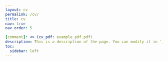 ```yaml
---
layout: cv
permalink: /cv/
title: cv
nav: true
nav_order: 5

[comment]: <> (cv_pdf: example_pdf.pdf)
description: This is a description of the page. You can modify it in '_pages/cv.md'. You can also change or remove the top pdf download button.
toc:
  sidebar: left
---
```

